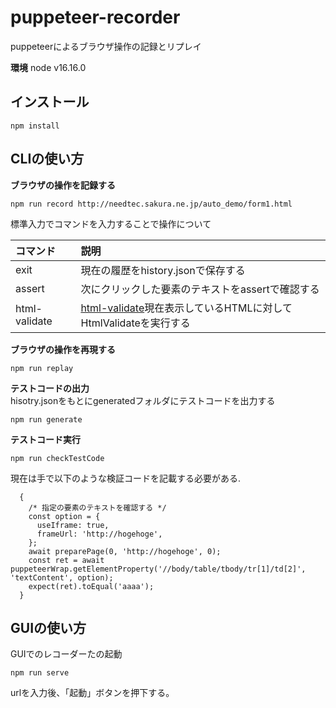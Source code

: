# puppeteer-recorder
puppeteerによるブラウザ操作の記録とリプレイ

**環境**
node v16.16.0  

## インストール

```
npm install
```

## CLIの使い方
**ブラウザの操作を記録する**  

```
npm run record http://needtec.sakura.ne.jp/auto_demo/form1.html
```

標準入力でコマンドを入力することで操作について

|コマンド|説明|
|:---|:----|
|exit|現在の履歴をhistory.jsonで保存する|
|assert|次にクリックした要素のテキストをassertで確認する|
|html-validate|[html-validate](https://html-validate.org/)現在表示しているHTMLに対してHtmlValidateを実行する|


**ブラウザの操作を再現する**  

```
npm run replay
```

**テストコードの出力**  
hisotry.jsonをもとにgeneratedフォルダにテストコードを出力する

```
npm run generate
```

**テストコード実行**  

```
npm run checkTestCode
```

現在は手で以下のような検証コードを記載する必要がある.  

```
  {
    /* 指定の要素のテキストを確認する */
    const option = {
      useIframe: true,
      frameUrl: 'http://hogehoge',
    };
    await preparePage(0, 'http://hogehoge', 0);
    const ret = await puppeteerWrap.getElementProperty('//body/table/tbody/tr[1]/td[2]', 'textContent', option);
    expect(ret).toEqual('aaaa');
  }
```

## GUIの使い方
GUIでのレコーダーたの起動

```
npm run serve
```

urlを入力後、「起動」ボタンを押下する。
